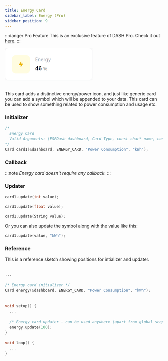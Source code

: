```yaml
---
title: Energy Card
sidebar_label: Energy (Pro)
sidebar_position: 9
---
```


:::danger Pro Feature
This is an exclusive feature of DASH Pro. Check it out [here](https://espdash.pro).
:::

<img className="card-preview" src="/img/v4/energy-card.png" width="280px" alt="Energy Card Preview" />

<br/>
<br/>

This card adds a distinctive energy/power icon, and just like generic card you can add a symbol which will be appended to your data. This card can be used to show something related to power consumption and usage etc.

### Initializer

```cpp
/* 
  Energy Card
  Valid Arguments: (ESPDash dashboard, Card Type, const char* name, const char* symbol (optional) )
*/
Card card1(&dashboard, ENERGY_CARD, "Power Consumption", "kWh");
```

### Callback

:::note
*Energy card doesn't require any callback.*
:::

### Updater

```cpp
card1.update(int value);
```

```cpp
card1.update(float value);
```

```cpp
card1.update(String value);
```

Or you can also update the symbol along with the value like this:

```cpp
card1.update(value, "kWh");
```

### Reference

This is a reference sketch showing positions for intializer and updater.

<!-- A complete dummy sketch showing positions for intializer and updater -->
```cpp

...

/* Energy card initializer */
Card energy(&dashboard, ENERGY_CARD, "Power Consumption", "kWh");


void setup() {
  ...

  /* Energy card updater - can be used anywhere (apart from global scope) */
  energy.update(100);
}

void loop() {
  ...
}

```
